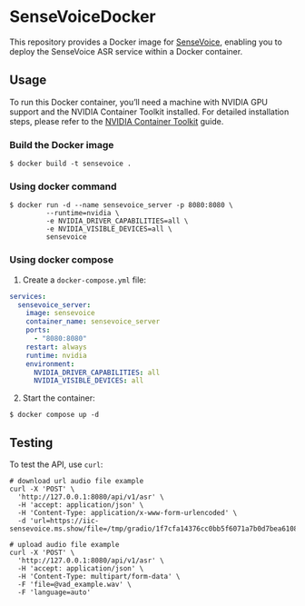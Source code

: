 # SenseVoiceDocker

This repository provides a Docker image for [SenseVoice](https://github.com/FunAudioLLM/SenseVoice), enabling you to deploy the SenseVoice ASR service within a Docker container.

## Usage

To run this Docker container, you’ll need a machine with NVIDIA GPU support and the NVIDIA Container Toolkit installed. For detailed installation steps, please refer to the [NVIDIA Container Toolkit](https://notes.xiaowu.ai/%E5%BC%80%E5%8F%91%E7%AC%94%E8%AE%B0/AI/NVIDIA#%E5%AE%89%E8%A3%85+NVIDIA+Container+Toolkit) guide.

### Build the Docker image

```shell
$ docker build -t sensevoice .
```

### Using docker command

```shell
$ docker run -d --name sensevoice_server -p 8080:8080 \
         --runtime=nvidia \
         -e NVIDIA_DRIVER_CAPABILITIES=all \
         -e NVIDIA_VISIBLE_DEVICES=all \
         sensevoice
```

### Using docker compose

1. Create a `docker-compose.yml` file:
```yaml
services:
  sensevoice_server:
    image: sensevoice
    container_name: sensevoice_server
    ports:
      - "8080:8080"
    restart: always
    runtime: nvidia
    environment:
      NVIDIA_DRIVER_CAPABILITIES: all
      NVIDIA_VISIBLE_DEVICES: all
```
2. Start the container:
```shell
$ docker compose up -d
```

## Testing

To test the API, use `curl`:

```shell
# download url audio file example
curl -X 'POST' \
  'http://127.0.0.1:8080/api/v1/asr' \
  -H 'accept: application/json' \
  -H 'Content-Type: application/x-www-form-urlencoded' \
  -d 'url=https://iic-sensevoice.ms.show/file=/tmp/gradio/1f7cfa14376cc0bb5f6071a7b0d7bea610842119/zh.mp3'

# upload audio file example
curl -X 'POST' \
  'http://127.0.0.1:8080/api/v1/asr' \
  -H 'accept: application/json' \
  -H 'Content-Type: multipart/form-data' \
  -F 'file=@vad_example.wav' \
  -F 'language=auto'
```